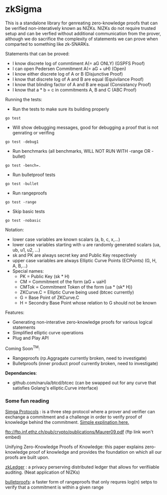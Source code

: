 # zkSigma

This is a standalone library for genreating zero-knowledge proofs that can be verified non-interatively known as NIZKs. NIZKs do not require trusted setup and can be verfied without additional communication from the prover, although we do sacrifice the complexity of statements we can prove when comparted to something like zk-SNARKs.

Statements that can be proved:
- I know discrete log of commtiment A(= aG ONLY) (GSPFS Proof)
- I can open Pedersen Commitment A(= aG + uH) (Open)
- I know either discrete log of A or B (Disjunctive Proof)
- I know that discrete log of A and B are equal (Equivilance Proof)
- I know that blinding factor of A and B are equal (Consistancy Proof)
- I know that a * b = c in commitments A, B and C (ABC Proof)

Running the tests:
- Run the tests to make sure its building properly
``` 
go test 
```
- Will show debugging messages, good for debugging a proof that is not genrating or verifing
```
go test -debug1
```
- Run benchmarks (all benchmarks, WILL NOT RUN WITH -range OR -bullet)
```
go test -bench=.
```
- Run bulletproof tests 
```
go test -bullet
```
- Run rangeproofs
```
go test -range
```
- Skip basic tests
```
go test -nobasic
```


Notation: 
- lower case variables are known scalars (a, b, c, x,...)
- lower case variables starting with u are randomly generated scalars (ua, ub, u1, u2, ...)
- sk and PK are always secret key and Public Key respectively
- upper case variables are always Elliptic Curve Points (ECPoints) (G, H, A, B,...)
- Special names:
    - PK = Public Key (sk * H)
    - CM = Commitment of the form (aG + uaH)
    - CMTok = Commitment Token of the form (ua * (sk* H))
    - ZKCurve.C = Elliptic Curve being used (btcec currently)
    - G = Base Point of ZKCurve.C
    - H = Secondry Base Point whose relation to G should not be known

Features:
- Generating non-interative zero-knowledge proofs for various logical statements
- Simplified elliptic curve operations
- Plug and Play API

Coming Soon<sup>TM</sup>:
- Rangeproofs (rp.Aggragate currently broken, need to investigate)
- Bulletproofs (inner product proof currently broken, need to investigate)

**Dependancies**:
- github.com/narula/btcd/btcec (can be swapped out for any curve that satisfies Golang's elliptic.Curve interface)


### Some fun reading

[Simga Protocols](http://www.cs.au.dk/~ivan/Sigma.pdf)
: is a three step protocol where a prover and verifier can exchange a commitment and a challenge in order to verify proof of knowledge behind the commitment. [Simple explination here.](https://en.wikipedia.org/wiki/Proof_of_knowledge#Sigma_protocols)

ftp://ftp.inf.ethz.ch/pub/crypto/publications/Maurer09.pdf (ftp link won't embed)

Unifying Zero-Knowledge Proofs of Knowledge: this paper explains zero-knowledge proof of knowledge and provides the foundation on which all our proofs are built upon. 

[zkLedger](https://www.usenix.org/conference/nsdi18/presentation/narula)
: a privacy perserving distributed ledger that allows for verifiiable auditing. (Neat application of NIZKs)

[bulletproofs](https://doc-internal.dalek.rs/bulletproofs/inner_product_proof/index.html): a faster form of rangeproofs that only requres log(n) setps to verify that a commitment is within a given range


